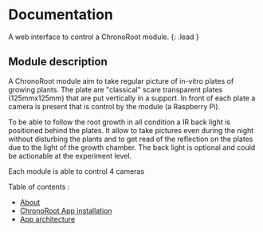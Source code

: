 # Documentation

A web interface to control a ChronoRoot module.
{: .lead }

## Module description

A ChronoRoot module aim to take regular picture of in-vitro plates of growing
plants. The plate are "classical" scare transparent plates (125mmx125mm) that
are put vertically in a support. In front of each plate a camera is present that
is control by the module (a Raspberry Pi).

To be able to follow the root growth in all condition a IR back light is
positioned behind the plates. It allow to take pictures even during the night
without disturbing the plants and to get read of the reflection on the plates due
to the light of the growth chamber. The back light is optional and could be
actionable at the experiment level.

Each module is able to control 4 cameras

Table of contents :

  * [About](./about)
  * [ChronoRoot App installation](./install)
  * [App architecture](./dev_doc)
